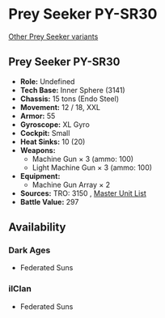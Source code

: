 # Prey Seeker PY-SR30 

[Other Prey Seeker variants](../prey_seeker.md) 

## Prey Seeker PY-SR30 

- **Role:** Undefined 
- **Tech Base:** Inner Sphere (3141) 
- **Chassis:** 15 tons (Endo Steel) 
- **Movement:** 12 / 18, XXL 
- **Armor:** 55 
- **Gyroscope:** XL Gyro 
- **Cockpit:** Small 
- **Heat Sinks:** 10 (20) 
- **Weapons:** 
  - Machine Gun × 3 (ammo: 100) 
  - Light Machine Gun × 3 (ammo: 100) 
- **Equipment:** 
  - Machine Gun Array × 2 
- **Sources:** TRO: 3150 , [Master Unit List](http://masterunitlist.info/Unit/Details/8068) 
- **Battle Value:** 297 

## Availability 

### Dark Ages 

- Federated Suns 

### ilClan 

- Federated Suns 


